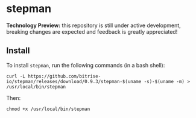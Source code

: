 # stepman

**Technology Preview:** this repository is still under active development, breaking changes are expected and feedback is greatly appreciated!

## Install

To install `stepman`, run the following commands (in a bash shell):

```
curl -L https://github.com/bitrise-io/stepman/releases/download/0.9.3/stepman-$(uname -s)-$(uname -m) > /usr/local/bin/stepman
```

Then:

```
chmod +x /usr/local/bin/stepman
```

